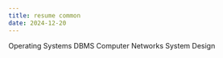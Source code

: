 ```yaml
---
title: resume common
date: 2024-12-20
---
```


Operating Systems
DBMS
Computer Networks
System Design
